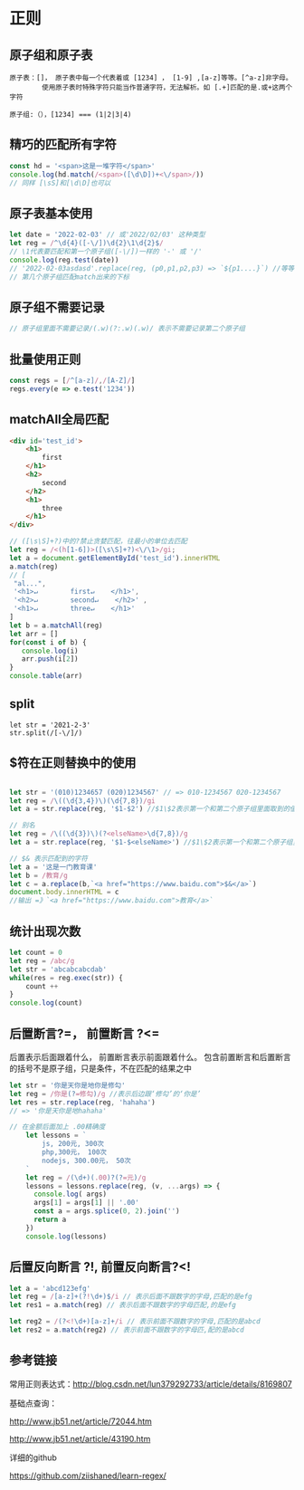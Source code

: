 # 正则

## 原子组和原子表

```
原子表：[]， 原子表中每一个代表着或 [1234] ， [1-9] ,[a-z]等等。[^a-z]非字母。
		使用原子表时特殊字符只能当作普通字符，无法解析。如 [.+]匹配的是.或+这两个字符

原子组:（），[1234] === (1|2|3|4)
```



## 精巧的匹配所有字符

```javascript
const hd = '<span>这是一堆字符</span>'
console.log(hd.match(/<span>([\d\D])+<\/span>/))
// 同样 [\sS]和[\d\D]也可以
```

## 原子表基本使用

```javascript
let date = '2022-02-03' // 或'2022/02/03' 这种类型
let reg = /^\d{4}([-\/])\d{2}\1\d{2}$/
// \1代表要匹配和第一个原子组([-\/])一样的 '-' 或 '/'
console.log(reg.test(date))
// '2022-02-03asdasd'.replace(reg, (p0,p1,p2,p3) => `${p1....}`) //等等
// 第几个原子组匹配match出来的下标

```

## 原子组不需要记录

```javascript
// 原子组里面不需要记录/(.w)(?:.w)(.w)/ 表示不需要记录第二个原子组
```

## 批量使用正则

```JavaScript
const regs = [/^[a-z]/,/[A-Z]/]
regs.every(e => e.test('1234'))
```

## matchAll全局匹配

```html
<div id='test_id'>
    <h1>
        first
    </h1>
    <h2>
        second
    </h2>
    <h1>
        three
    </h1>
</div>
```

```javascript
// ([\s\S]+?)中的?禁止贪婪匹配，往最小的单位去匹配
let reg = /<(h[1-6])>([\s\S]+?)<\/\1>/gi;
let a = document.getElementById('test_id').innerHTML
a.match(reg)
// [
 "al...",
 '<h1>↵        first↵    </h1>',
 '<h2>↵        second↵    </h2>' ,
 '<h1>↵        three↵    </h1>'    
]
let b = a.matchAll(reg)
let arr = []
for(const i of b) {
   console.log(i)
   arr.push(i[2])
}
console.table(arr)

```

## split

```
let str = '2021-2-3'
str.split(/[-\/]/)
```

## $符在正则替换中的使用

```javascript

let str = '(010)1234657 (020)1234567' // => 010-1234567 020-1234567
let reg = /\((\d{3,4})\)(\d{7,8})/gi
let a = str.replace(reg, '$1-$2') //$1\$2表示第一个和第二个原子组里面取到的值

// 别名
let reg = /\((\d{3})\)(?<elseName>\d{7,8})/g
let a = str.replace(reg, '$1-$<elseName>') //$1\$2表示第一个和第二个原子组里面取到的值

// $& 表示匹配到的字符
let a = '这是一门教育课'
let b = /教育/g
let c = a.replace(b,`<a href="https://www.baidu.com">$&</a>`)
document.body.innerHTML = c
//输出 =》`<a href="https://www.baidu.com">教育</a>`
```

## 统计出现次数

```JavaScript
let count = 0
let reg = /abc/g
let str = 'abcabcabcdab'
while(res = reg.exec(str)) {
    count ++
}
console.log(count)
```

## 后置断言?=， 前置断言 ?<=

后置表示后面跟着什么， 前置断言表示前面跟着什么。 包含前置断言和后置断言的括号不是原子组，只是条件，不在匹配的结果之中

```javascript
let str = '你是天你是地你是修勾'
let reg = /你是(?=修勾)/g //表示后边跟‘修勾’的‘你是’
let res = str.replace(reg, 'hahaha')
// => '你是天你是地hahaha'

// 在金额后面加上 .00精确度
    let lessons = `
        js, 200元, 300次
        php,300元， 100次
        nodejs, 300.00元， 50次
    `
    let reg = /(\d+)(.00)?(?=元)/g
    lessons = lessons.replace(reg, (v, ...args) => {
      console.log( args)
      args[1] = args[1] || '.00'
      const a = args.splice(0, 2).join('')
      return a
    })
    console.log(lessons)
```

## 后置反向断言 ?!, 前置反向断言?<!

```javascript
let a = 'abcd123efg'
let reg = /[a-z]+(?!\d+)$/i // 表示后面不跟数字的字母,匹配的是efg
let res1 = a.match(reg) // 表示后面不跟数字的字母匹配,的是efg

let reg2 = /(?<!\d+)[a-z]+/i // 表示前面不跟数字的字母,匹配的是abcd
let res2 = a.match(reg2) // 表示前面不跟数字的字母匹,配的是abcd

```

## 参考链接

常用正则表达式：http://blog.csdn.net/lun379292733/article/details/8169807

基础点查询：

http://www.jb51.net/article/72044.htm

http://www.jb51.net/article/43190.htm

详细的github

https://github.com/ziishaned/learn-regex/
